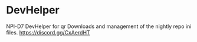 # DevHelper
NPI-D7 DevHelper for qr Downloads and management of the nightly repo ini files.
https://discord.gg/CxAerdHT
